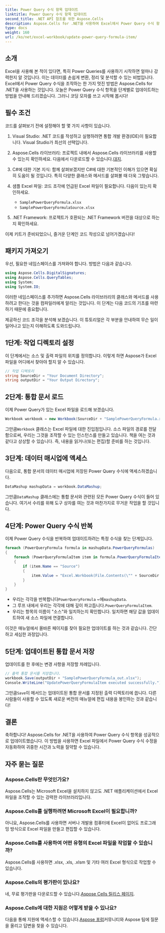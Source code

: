 ```yaml
---
title: Power Query 수식 항목 업데이트
linktitle: Power Query 수식 항목 업데이트
second_title: .NET API 참조를 위한 Aspose.Cells
description: Aspose.Cells for .NET을 사용하여 Excel에서 Power Query 수식 항목을 쉽게 업데이트합니다. 데이터 조작 프로세스를 간소화하는 단계별 가이드입니다.
type: docs
weight: 160
url: /ko/net/excel-workbook/update-power-query-formula-item/
---
```

## 소개

Excel을 사용해 본 적이 있다면, 특히 Power Queries를 사용하기 시작하면 얼마나 강력한지 알 것입니다. 이는 데이터를 손쉽게 변환, 정리 및 분석할 수 있는 비법입니다. Excel에서 Power Query 수식을 조작하는 한 가지 멋진 방법은 Aspose.Cells for .NET을 사용하는 것입니다. 오늘은 Power Query 수식 항목을 단계별로 업데이트하는 방법을 안내해 드리겠습니다. 그러니 코딩 모자를 쓰고 시작해 봅시다!

## 필수 조건

코드를 살펴보기 전에 설정해야 할 몇 가지 사항이 있습니다.

1. Visual Studio: .NET 코드를 작성하고 실행하려면 통합 개발 환경(IDE)이 필요합니다. Visual Studio가 최선의 선택입니다.
2.  Aspose.Cells 라이브러리: 프로젝트 내에서 Aspose.Cells 라이브러리를 사용할 수 있는지 확인하세요. 다음에서 다운로드할 수 있습니다.[대지](https://releases.aspose.com/cells/net/).
3. C#에 대한 기본 지식: 함께 살펴보겠지만 C#에 대한 기본적인 이해가 있으면 확실히 도움이 될 것입니다. 특히 다양한 클래스와 메서드를 살펴볼 때 더욱 그렇습니다.
4. 샘플 Excel 파일: 코드 조각에 언급된 Excel 파일이 필요합니다. 다음이 있는지 확인하세요.
   - `SamplePowerQueryFormula.xlsx`
   - `SamplePowerQueryFormulaSource.xlsx`

5. .NET Framework: 프로젝트가 호환되는 .NET Framework 버전을 대상으로 하는지 확인하세요.

이제 키트가 준비되었으니, 즐거운 단계인 코드 작성으로 넘어가겠습니다!

## 패키지 가져오기

우선, 필요한 네임스페이스를 가져와야 합니다. 방법은 다음과 같습니다.

```csharp
using Aspose.Cells.DigitalSignatures;
using Aspose.Cells.QueryTables;
using System;
using System.IO;
```

이러한 네임스페이스를 추가하면 Aspose.Cells 라이브러리의 클래스와 메서드를 사용하려고 한다는 것을 컴파일러에게 알리는 것입니다. 이 단계는 다음 코드의 기초를 마련하기 때문에 중요합니다.

제공하신 코드 조각을 분석해 보겠습니다. 이 튜토리얼은 각 부분을 안내하여 무슨 일이 일어나고 있는지 이해하도록 도와드립니다.

## 1단계: 작업 디렉토리 설정

이 단계에서는 소스 및 출력 파일의 위치를 정의합니다. 이렇게 하면 Aspose가 Excel 파일을 어디에서 찾아야 할지 알 수 있습니다.

```csharp
// 작업 디렉토리
string SourceDir = "Your Document Directory";
string outputDir = "Your Output Directory";
```

## 2단계: 통합 문서 로드

이제 Power Query가 있는 Excel 파일을 로드해 보겠습니다.

```csharp
Workbook workbook = new Workbook(SourceDir + "SamplePowerQueryFormula.xlsx");
```
 그만큼`Workbook` 클래스는 Excel 파일에 대한 진입점입니다. 소스 파일의 경로를 전달함으로써, 우리는 그것을 조작할 수 있는 인스턴스를 만들고 있습니다. 책을 여는 것과 같다고 상상할 수 있습니다. 즉, 내용을 읽거나(또는 편집)할 준비를 하는 것입니다.

## 3단계: 데이터 매시업에 액세스

다음으로, 통합 문서의 데이터 매시업에 저장된 Power Query 수식에 액세스하겠습니다.

```csharp
DataMashup mashupData = workbook.DataMashup;
```
 그만큼`DataMashup` 클래스에는 통합 문서와 관련된 모든 Power Query 수식이 들어 있습니다. 여기서 수리를 위해 도구 상자를 여는 것과 마찬가지로 무거운 작업을 할 것입니다.

## 4단계: Power Query 수식 반복

이제 Power Query 수식을 반복하여 업데이트하려는 특정 수식을 찾는 단계입니다.

```csharp
foreach (PowerQueryFormula formula in mashupData.PowerQueryFormulas)
{
    foreach (PowerQueryFormulaItem item in formula.PowerQueryFormulaItems)
    {
        if (item.Name == "Source")
        {
            item.Value = "Excel.Workbook(File.Contents(\"" + SourceDir + "SamplePowerQueryFormulaSource.xlsx\"), null, true)";
        }
    }
}
```

-  우리는 각각을 반복합니다`PowerQueryFormula` ~에`mashupData`.
-  그 루프 내에서 우리는 각각에 대해 깊이 파고듭니다.`PowerQueryFormulaItem`.
- 우리는 항목의 이름이 "소스"와 일치하는지 확인합니다. 일치하면 해당 값을 업데이트하여 새 소스 파일에 연결합니다.

이것은 매뉴얼에서 올바른 페이지를 찾아 필요한 업데이트를 하는 것과 같습니다. 간단하고 세심한 과정입니다.

## 5단계: 업데이트된 통합 문서 저장

업데이트를 한 후에는 변경 사항을 저장할 차례입니다.

```csharp
// 출력 통합 문서를 저장합니다.
workbook.Save(outputDir + "SamplePowerQueryFormula_out.xlsx");
Console.WriteLine("UpdatePowerQueryFormulaItem executed successfully.");
```
 그만큼`Save`이 메서드는 업데이트된 통합 문서를 지정된 출력 디렉토리에 씁니다. 다른 사람들이 사용할 수 있도록 새로운 버전의 매뉴얼에 편집 내용을 봉인하는 것과 같습니다!

## 결론

축하합니다! Aspose.Cells for .NET을 사용하여 Power Query 수식 항목을 성공적으로 업데이트했습니다. 이 방법을 사용하면 Excel 파일에서 Power Query 수식 수정을 자동화하여 귀중한 시간과 노력을 절약할 수 있습니다.

## 자주 묻는 질문

### Aspose.Cells란 무엇인가요?
Aspose.Cells는 Microsoft Excel을 설치하지 않고도 .NET 애플리케이션에서 Excel 파일을 조작할 수 있는 강력한 라이브러리입니다.

### Aspose.Cells를 실행하려면 Microsoft Excel이 필요합니까?
아니요, Aspose.Cells를 사용하면 서버나 개발용 컴퓨터에 Excel이 없어도 프로그래밍 방식으로 Excel 파일을 만들고 편집할 수 있습니다.

### Aspose.Cells를 사용하여 어떤 유형의 Excel 파일을 작업할 수 있습니까?
Aspose.Cells를 사용하면 .xlsx, .xls, .xlsm 및 기타 여러 Excel 형식으로 작업할 수 있습니다.

### Aspose.Cells의 평가판이 있나요?
 네, 무료 평가판을 다운로드할 수 있습니다.[Aspose Cells 릴리스 페이지](https://releases.aspose.com/).

### Aspose.Cells에 대한 지원은 어떻게 받을 수 있나요?
 다음을 통해 지원에 액세스할 수 있습니다.[Aspose 포럼](https://forum.aspose.com/c/cells/9)커뮤니티와 Aspose 팀에 질문을 올리고 답변을 찾을 수 있습니다.